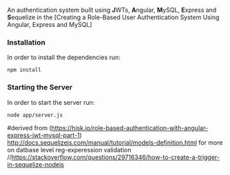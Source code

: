 
 An authentication system built using **J**WTs, **A**ngular, **M**ySQL, **E**xpress and **S**equelize in the [Creating a Role-Based User Authentication System Using Angular, Express and MySQL]

### Installation
 In order to install the dependencies run:
```
npm install
```

### Starting the Server
In order to start the server run:
```
node app/server.js
```
#derived from (https://hisk.io/role-based-authentication-with-angular-express-jwt-mysql-part-1)
http://docs.sequelizejs.com/manual/tutorial/models-definition.html
for more on datbase level reg-experession validation
//https://stackoverflow.com/questions/29716346/how-to-create-a-trigger-in-sequelize-nodejs